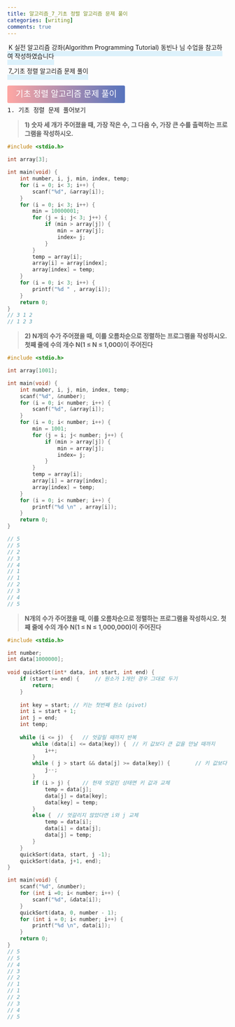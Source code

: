 ```yaml
---
title: 알고리즘_7_기초 정렬 알고리즘 문제 풀이
categories: [writing] 
comments: true
---
```

<p><span style="border-bottom: 12px solid #dcf1fb; padding: 0 0 0 0.2em;">K 실전 알고리즘 강좌(Algorithm Programming Tutorial) 동빈나 님 수업을 참고하여 작성하였습니다</span></p>
<p><span style="border-bottom: 12px solid #dcf1fb; padding: 0 0 0 0.2em;">7_기초 정렬 알고리즘 문제 풀이</span></p>

<html lang="en">
<head>
    <meta charset="UTF-8">
    <title>정의</title>
</head>
<body>

<pre>
</pre>

<p><span style="background: linear-gradient(to right, #ffa7a3, #5673bd); padding: 0.43em 1em; font-size: 19px; border-radius: 3px; color: #ffffff;">기초 정렬 알고리즘 문제 풀이</span></p>

<pre>
1. 기초 정렬 문제 풀어보기
</pre>
</body>
</html>

>**1) 숫자 세 개가 주어졌을 때, 
가장 작은 수, 그 다음 수, 가장 큰 수를 출력하는
프로그램을 작성하시오.**

```c
#include <stdio.h>

int array[3];

int main(void) {
	int number, i, j, min, index, temp;
	for (i = 0; i< 3; i++) {
		scanf("%d", &array[i]);
	}
	for (i = 0; i< 3; i++) {
		min = 10000001;
		for (j = i; j< 3; j++) {
			if (min > array[j]) {
				min = array[j];
				index= j;
			}
		}
		temp = array[i];
		array[i] = array[index];
		array[index] = temp;
	}
	for (i = 0; i< 3; i++) {
		printf("%d " , array[i]);
	}
	return 0;
}
// 3 1 2
// 1 2 3
```


>**2) N개의 수가 주어졌을 때, 
이를 오름차순으로 정렬하는 프로그램을 작성하시오.
첫째 줄에 수의 개수 N(1 ≤ N ≤ 1,000)이 주어진다**

```c
#include <stdio.h>

int array[1001];

int main(void) {
	int number, i, j, min, index, temp;
	scanf("%d", &number);
	for (i = 0; i< number; i++) {
		scanf("%d", &array[i]);
	}
	for (i = 0; i< number; i++) {
		min = 1001;
		for (j = i; j< number; j++) {
			if (min > array[j]) {
				min = array[j];
				index= j;
			}
		}
		temp = array[i];
		array[i] = array[index];
		array[index] = temp;
	}
	for (i = 0; i< number; i++) {
		printf("%d \n" , array[i]);
	}
	return 0;
}

// 5
// 5
// 2
// 3
// 4
// 1
// 1
// 2
// 3
// 4
// 5
```

>**N개의 수가 주어졌을 때, 
이를 오름차순으로 정렬하는 프로그램을 작성하시오.
첫째 줄에 수의 개수 N(1 ≤ N ≤ 1,000,000)이 주어진다**

```c
#include <stdio.h>

int number;
int data[1000000];
	
void quickSort(int* data, int start, int end) {
	if (start >= end) {		// 원소가 1개인 경우 그대로 두기 
		return;
	}
	
	int key = start; // 키는 첫번째 원소 (pivot)
	int i = start + 1;
	int j = end;
	int temp;
	
	while (i <= j)  {	// 엇갈릴 때까지 반복 
		while (data[i] <= data[key]) {	// 키 값보다 큰 값을 만날 때까지 
			i++;
		}
		while ( j > start && data[j] >= data[key]) {		// 키 값보다 작은 값을 만날 떄까지 
			j--;
		}
		if (i > j) {	// 현재 엇갈린 상태면 키 값과 교체
			temp = data[j];
			data[j] = data[key];
			data[key] = temp;
		} 
		else {	// 엇갈리지 않았다면 i와 j 교체
			temp = data[i];
			data[i] = data[j];
			data[j] = temp;		
		}
	} 
	quickSort(data, start, j -1);
	quickSort(data, j+1, end);
}

int main(void) {
	scanf("%d", &number);
	for (int i =0; i< number; i++) {
		scanf("%d", &data[i]);
	}
	quickSort(data, 0, number - 1);
	for (int i = 0; i< number; i++) {
		printf("%d \n", data[i]);
	}
	return 0;
}
// 5
// 5
// 4
// 3
// 2
// 1
// 1
// 2
// 3
// 4
// 5
```
